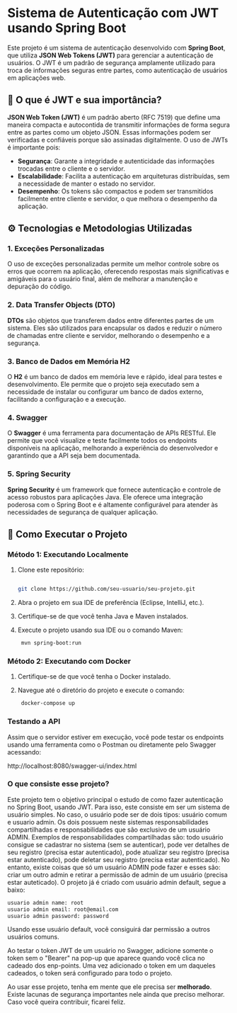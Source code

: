 # Sistema de Autenticação com JWT usando Spring Boot

Este projeto é um sistema de autenticação desenvolvido com **Spring Boot**, que utiliza **JSON Web Tokens (JWT)** para gerenciar a autenticação de usuários. O JWT é um padrão de segurança amplamente utilizado para troca de informações seguras entre partes, como autenticação de usuários em aplicações web.

## 🔑 O que é JWT e sua importância?

**JSON Web Token (JWT)** é um padrão aberto (RFC 7519) que define uma maneira compacta e autocontida de transmitir informações de forma segura entre as partes como um objeto JSON. Essas informações podem ser verificadas e confiáveis porque são assinadas digitalmente. O uso de JWTs é importante pois:

- **Segurança**: Garante a integridade e autenticidade das informações trocadas entre o cliente e o servidor.
- **Escalabilidade**: Facilita a autenticação em arquiteturas distribuídas, sem a necessidade de manter o estado no servidor.
- **Desempenho**: Os tokens são compactos e podem ser transmitidos facilmente entre cliente e servidor, o que melhora o desempenho da aplicação.

## ⚙️ Tecnologias e Metodologias Utilizadas

### 1. Exceções Personalizadas
O uso de exceções personalizadas permite um melhor controle sobre os erros que ocorrem na aplicação, oferecendo respostas mais significativas e amigáveis para o usuário final, além de melhorar a manutenção e depuração do código.

### 2. Data Transfer Objects (DTO)
**DTOs** são objetos que transferem dados entre diferentes partes de um sistema. Eles são utilizados para encapsular os dados e reduzir o número de chamadas entre cliente e servidor, melhorando o desempenho e a segurança.

### 3. Banco de Dados em Memória H2
O **H2** é um banco de dados em memória leve e rápido, ideal para testes e desenvolvimento. Ele permite que o projeto seja executado sem a necessidade de instalar ou configurar um banco de dados externo, facilitando a configuração e a execução.

### 4. Swagger
O **Swagger** é uma ferramenta para documentação de APIs RESTful. Ele permite que você visualize e teste facilmente todos os endpoints disponíveis na aplicação, melhorando a experiência do desenvolvedor e garantindo que a API seja bem documentada.

### 5. Spring Security
**Spring Security** é um framework que fornece autenticação e controle de acesso robustos para aplicações Java. Ele oferece uma integração poderosa com o Spring Boot e é altamente configurável para atender às necessidades de segurança de qualquer aplicação.

## 🚀 Como Executar o Projeto

### Método 1: Executando Localmente

1. Clone este repositório:

   ```bash

   git clone https://github.com/seu-usuario/seu-projeto.git

   ```

2. Abra o projeto em sua IDE de preferência (Eclipse, IntelliJ, etc.).

3. Certifique-se de que você tenha Java e Maven instalados.

4. Execute o projeto usando sua IDE ou o comando Maven:


   ```bash
    mvn spring-boot:run
   ```

### Método 2: Executando com Docker

1. Certifique-se de que você tenha o Docker instalado.

2. Navegue até o diretório do projeto e execute o comando:

   ```bash
    docker-compose up
   ```

### Testando a API

Assim que o servidor estiver em execução, você pode testar os endpoints usando uma ferramenta como o Postman ou diretamente pelo Swagger acessando:

http://localhost:8080/swagger-ui/index.html


### O que consiste esse projeto?

Este projeto tem o objetivo principal o estudo de como fazer autenticação no Spring Boot, usando JWT. Para isso, este consiste em ser um sistema de usuário simples. No caso, o usuário pode ser de dois tipos: usuário comum e usuario admin. Os dois possuem neste sistemas responsabilidades compartilhadas e responsabilidades que são exclusivo de um usuário ADMIN. Exemplos de responsabilidades compartilhadas são: todo usuário consigue se cadastrar no sistema (sem se autenticar), pode ver detalhes de seu registro (precisa estar autenticado), pode atualizar seu registro (precisa estar autenticado), pode deletar seu registro (precisa estar autenticado). No entanto, existe coisas que só um usuário ADMIN pode fazer e esses são: criar um outro admin e retirar a permissão de admin de um usuário (precisa estar auteticado). O projeto já é criado com usuário admin default, segue a baixo:

```bash
usuario admin name: root
usuario admin email: root@email.com
usuario admin password: password
```

Usando esse usuário default, você consiguirá dar permissão a outros usuários comuns.

Ao testar o token JWT de um usuário no Swagger, adicione somente o token sem o "Bearer" na pop-up que aparece quando você clica no cadeado dos enp-points. Uma vez adicionado o token em um daqueles cadeados, o token será configurado para todo o projeto.

Ao usar esse projeto, tenha em mente que ele precisa ser **melhorado**. Existe lacunas de segurança importantes nele ainda que preciso melhorar. Caso você queira contribuir, ficarei feliz.
